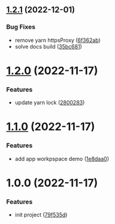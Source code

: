 ## [1.2.1](https://github.com/busyhe/monorepo-template/compare/v1.2.0...v1.2.1) (2022-12-01)


### Bug Fixes

* remove yarn httpsProxy ([6f362ab](https://github.com/busyhe/monorepo-template/commit/6f362ab220eb6330ca9d40ea823fc9212bc42bb5))
* solve docs build ([35bc681](https://github.com/busyhe/monorepo-template/commit/35bc681514240570a8a4c95f5122d4b31c3f3704))

# [1.2.0](https://github.com/busyhe/monorepo-template/compare/v1.1.0...v1.2.0) (2022-11-17)


### Features

* update yarn lock ([2800283](https://github.com/busyhe/monorepo-template/commit/2800283ae9a559820fd2bd7b2ace88c49a84808e))

# [1.1.0](https://github.com/busyhe/monorepo-template/compare/v1.0.0...v1.1.0) (2022-11-17)


### Features

* add app workpspace demo ([1e8daa0](https://github.com/busyhe/monorepo-template/commit/1e8daa0f3c9a27d5d0e0833560346b9ac881169c))

# 1.0.0 (2022-11-17)


### Features

* init project ([79f535d](https://github.com/busyhe/monorepo-template/commit/79f535d3a66413ccc4841df47fea760c65016d8d))
